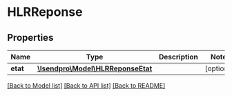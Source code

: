 # HLRReponse

## Properties
Name | Type | Description | Notes
------------ | ------------- | ------------- | -------------
**etat** | [**\Isendpro\Model\HLRReponseEtat**](HLRReponseEtat.md) |  | [optional] 

[[Back to Model list]](../README.md#documentation-for-models) [[Back to API list]](../README.md#documentation-for-api-endpoints) [[Back to README]](../README.md)


